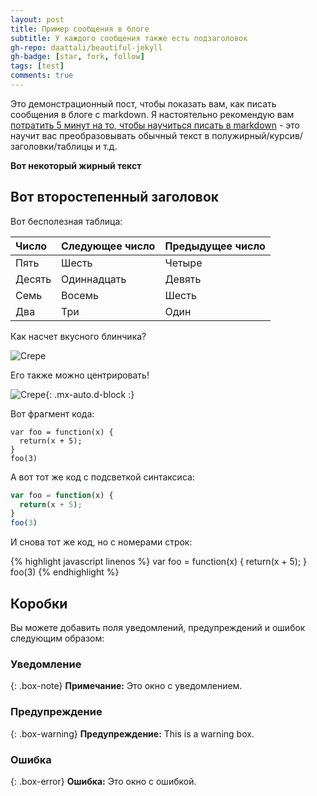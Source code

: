 ```yaml
---
layout: post
title: Пример сообщения в блоге
subtitle: У каждого сообщения также есть подзаголовок
gh-repo: daattali/beautiful-jekyll
gh-badge: [star, fork, follow]
tags: [test]
comments: true
---
```


Это демонстрационный пост, чтобы показать вам, как писать сообщения в блоге с markdown.  Я настоятельно рекомендую вам [потратить 5 минут на то, чтобы научиться писать в markdown](https://markdowntutorial.com/) - это научит вас преобразовывать обычный текст в полужирный/курсив/заголовки/таблицы и т.д.

**Вот некоторый жирный текст**

## Вот второстепенный заголовок

Вот бесполезная таблица:

| Число | Следующее число | Предыдущее число |
| :------ |:--- | :--- |
| Пять | Шесть | Четыре |
| Десять | Одиннадцать | Девять |
| Семь | Восемь | Шесть |
| Два | Три | Один |


Как насчет вкусного блинчика?

![Crepe](https://s3-media3.fl.yelpcdn.com/bphoto/cQ1Yoa75m2yUFFbY2xwuqw/348s.jpg)

Его также можно центрировать!

![Crepe](https://s3-media3.fl.yelpcdn.com/bphoto/cQ1Yoa75m2yUFFbY2xwuqw/348s.jpg){: .mx-auto.d-block :}

Вот фрагмент кода:

~~~
var foo = function(x) {
  return(x + 5);
}
foo(3)
~~~

А вот тот же код с подсветкой синтаксиса:

```javascript
var foo = function(x) {
  return(x + 5);
}
foo(3)
```

И снова тот же код, но с номерами строк:

{% highlight javascript linenos %}
var foo = function(x) {
  return(x + 5);
}
foo(3)
{% endhighlight %}

## Коробки
Вы можете добавить поля уведомлений, предупреждений и ошибок следующим образом:

### Уведомление

{: .box-note}
**Примечание:** Это окно с уведомлением.

### Предупреждение

{: .box-warning}
**Предупреждение:** This is a warning box.

### Ошибка

{: .box-error}
**Ошибка:** Это окно с ошибкой.
